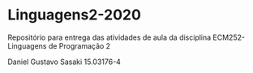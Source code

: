 # Linguagens2-2020

Repositório para entrega das atividades de aula da disciplina ECM252-Linguagens de Programação 2

Daniel Gustavo Sasaki     15.03176-4

